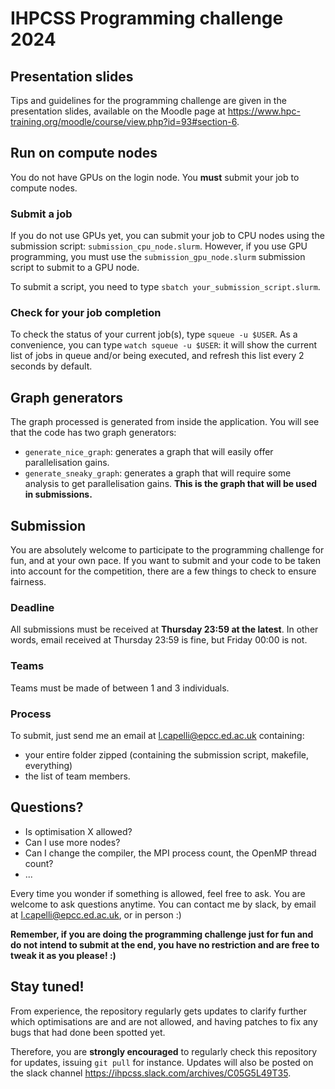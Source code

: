 # IHPCSS Programming challenge 2024

## Presentation slides
Tips and guidelines for the programming challenge are given in the presentation slides, available on the Moodle page at https://www.hpc-training.org/moodle/course/view.php?id=93#section-6.

## Run on compute nodes
You do not have GPUs on the login node. You **must** submit your job to compute nodes.

### Submit a job
If you do not use GPUs yet, you can submit your job to CPU nodes using the submission script: `submission_cpu_node.slurm`. However, if you use GPU programming, you must use the `submission_gpu_node.slurm` submission script to submit to a GPU node.

To submit a script, you need to type `sbatch your_submission_script.slurm`.

### Check for your job completion
To check the status of your current job(s), type `squeue -u $USER`. As a convenience, you can type `watch squeue -u $USER`: it will show the current list of jobs in queue and/or being executed, and refresh this list every 2 seconds by default.

## Graph generators
The graph processed is generated from inside the application. You will see that the code has two graph generators:
- `generate_nice_graph`: generates a graph that will easily offer parallelisation gains.
- `generate_sneaky_graph`: generates a graph that will require some analysis to get parallelisation gains. **This is the graph that will be used in submissions.**

## Submission
You are absolutely welcome to participate to the programming challenge for fun, and at your own pace. If you want to submit and your code to be taken into account for the competition, there are a few things to check to ensure fairness.

### Deadline
All submissions must be received at **Thursday 23:59 at the latest**. In other words, email received at Thursday 23:59 is fine, but Friday 00:00 is not.

### Teams
Teams must be made of between 1 and 3 individuals.

### Process
To submit, just send me an email at l.capelli@epcc.ed.ac.uk containing:
- your entire folder zipped (containing the submission script, makefile, everything)
- the list of team members.

## Questions?

- Is optimisation X allowed?
- Can I use more nodes?
- Can I change the compiler, the MPI process count, the OpenMP thread count?
- ...

Every time you wonder if something is allowed, feel free to ask. You are welcome to ask questions anytime. You can contact me by slack, by email at l.capelli@epcc.ed.ac.uk, or in person :)

**Remember, if you are doing the programming challenge just for fun and do not intend to submit at the end, you have no restriction and are free to tweak it as you please! :)**

## Stay tuned!

From experience, the repository regularly gets updates to clarify further which optimisations are and are not allowed, and having patches to fix any bugs that had done been spotted yet.

Therefore, you are **strongly encouraged** to regularly check this repository for updates, issuing `git pull` for instance.
Updates will also be posted on the slack channel https://ihpcss.slack.com/archives/C05G5L49T35.

